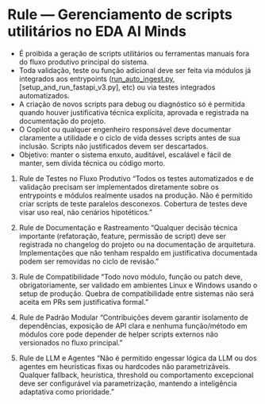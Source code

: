 # Rule — Gerenciamento de scripts utilitários no EDA AI Minds

- É proibida a geração de scripts utilitários ou ferramentas manuais fora do fluxo produtivo principal do sistema.
- Toda validação, teste ou função adicional deve ser feita via módulos já integrados aos entrypoints ([run_auto_ingest.py](...), [setup_and_run_fastapi_v3.py], etc) ou via testes integrados automatizados.
- A criação de novos scripts para debug ou diagnóstico só é permitida quando houver justificativa técnica explícita, aprovada e registrada na documentação do projeto.
- O Copilot ou qualquer engenheiro responsável deve documentar claramente a utilidade e o ciclo de vida desses scripts antes de sua inclusão. Scripts não justificados devem ser descartados.
- Objetivo: manter o sistema enxuto, auditável, escalável e fácil de manter, sem dívida técnica ou código morto.
1. Rule de Testes no Fluxo Produtivo
“Todos os testes automatizados e de validação precisam ser implementados diretamente sobre os entrypoints e módulos realmente usados na produção. Não é permitido criar scripts de teste paralelos desconexos. Cobertura de testes deve visar uso real, não cenários hipotéticos.”

2. Rule de Documentação e Rastreamento
“Qualquer decisão técnica importante (refatoração, feature, permissão de script) deve ser registrada no changelog do projeto ou na documentação de arquitetura. Implementações que não tenham respaldo em justificativa documentada podem ser removidas no ciclo de revisão.”

3. Rule de Compatibilidade
“Todo novo módulo, função ou patch deve, obrigatoriamente, ser validado em ambientes Linux e Windows usando o setup de produção. Quebra de compatibilidade entre sistemas não será aceita em PRs sem justificativa formal.”

4. Rule de Padrão Modular
“Contribuições devem garantir isolamento de dependências, exposição de API clara e nenhuma função/método em módulos core pode depender de helper scripts externos não versionados no fluxo principal.”

5. Rule de LLM e Agentes
“Não é permitido engessar lógica da LLM ou dos agentes em heurísticas fixas ou hardcodes não parametrizáveis. Qualquer fallback, heurística, threshold ou comportamento excepcional deve ser configurável via parametrização, mantendo a inteligência adaptativa como prioridade.”